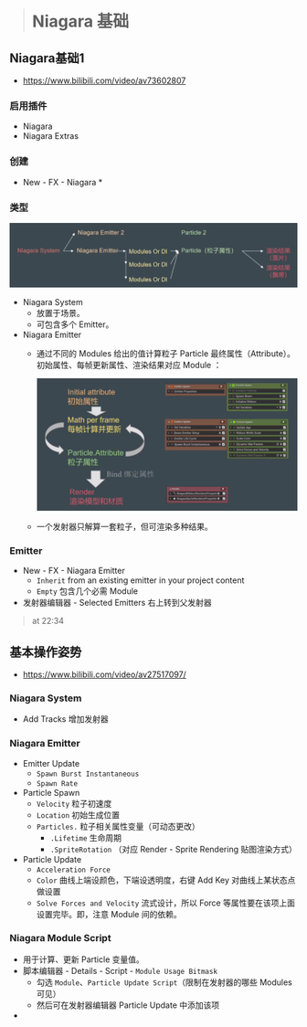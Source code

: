 > # Niagara 基础

## Niagara基础1
* https://www.bilibili.com/video/av73602807
### 启用插件
* Niagara
* Niagara Extras
### 创建
* New - FX - Niagara *
### 类型
![](images/basic1-1.png)

* Niagara System
  * 放置于场景。
  * 可包含多个 Emitter。
* Niagara Emitter
  * 通过不同的 Modules 给出的值计算粒子 Particle 最终属性（Attribute）。初始属性、每帧更新属性、渲染结果对应 Module ：
    
    ![](images/basic1-2.png)

  * 一个发射器只解算一套粒子，但可渲染多种结果。
### Emitter
* New - FX - Niagara Emitter
  * `Inherit` from an existing emitter in your project content
  * `Empty` 包含几个必需 Module
* 发射器编辑器 - Selected Emitters 右上转到父发射器

> at 22:34

## 基本操作姿势
* https://www.bilibili.com/video/av27517097/
### Niagara System
* Add Tracks 增加发射器

### Niagara Emitter
* Emitter Update
  * `Spawn Burst Instantaneous`
  * `Spawn Rate`
* Particle Spawn
  * `Velocity` 粒子初速度
  * `Location` 初始生成位置
  * `Particles.` 粒子相关属性变量（可动态更改）
    * `.Lifetime` 生命周期
    * `.SpriteRotation` （对应 Render - Sprite Rendering 贴图渲染方式）
* Particle Update
  * `Acceleration Force`
  * `Color` 曲线上端设颜色，下端设透明度，右键 Add Key 对曲线上某状态点做设置
  * `Solve Forces and Velocity` 流式设计，所以 Force 等属性要在该项上面设置完毕。即，注意 Module 间的依赖。

### Niagara Module Script
* 用于计算、更新 Particle 变量值。
* 脚本编辑器 - Details - Script - `Module Usage Bitmask`
  * 勾选 `Module`、`Particle Update Script`（限制在发射器的哪些 Modules 可见）
  * 然后可在发射器编辑器 Particle Update 中添加该项
* 